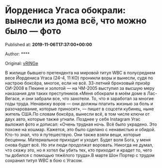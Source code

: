 
# Йордениса Угаса обокрали: вынесли из дома всё, что можно было — фото

Published at: **2019-11-06T17:37:00+00:00**

Author: ****

Original: [vRINGe](https://vringe.com/news/129288-yordenisa-ugasa-ograbili-vynesli-vsye-chto-mozhno-bylo-foto.htm)

В жилище бывшего претендента на мировой титул WBC в полусреднем весе Йордениса Угаса (24-4, 11 КО) проникли воры и вынесли, судя по настрою боксёра, многое, если не всё. 33-летний бронзовый призёр ОИ-2008 в Пекине и золотой — на ЧМ-2005 выступил за высшую меру наказания для таких преступников.«Меня обокрали в моём доме в Лас-Вегасе, и они забрали все, что захотели. То, что я заработал за многие годы труда. Ненавижу воров — они должны платить жизнью за боль и разочарование, которые приносят», — пишет в соцсети кубинец, ныне житель США.По словам боксёра, вынесли всё, в том числе ключи от двух авто, которые также угнали.
Позднее у себя Instagram Угас выложил фото и дописал: «Очень трудная ночь. Всё было украдено. Это похоже на кошмар. Кажется, это было сделано с ненавистью и обидой. Кто-то знал, что я путешествую. Они также взяли вещи, которые бесценны. Материальное приходит и уходит. Будет воля Бога, у меня снова будет всё. Но эти люди продолжат воровать. Никогда не думал, что скажу это, но я хотел бы убить тех, кто приходит и крадет то, чего ты добился с помощью тяжёлого труда».В марте Шон Портер с трудом сохранил титул WBC в бою с Угасом.
